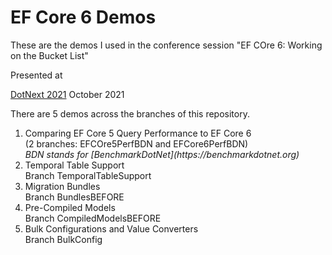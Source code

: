 # EF Core 6 Demos

These are the demos I used in the conference session "EF COre 6: Working on the Bucket List"

Presented at 

[DotNext 2021](https://dotnext-moscow.ru/en/schedule/) October 2021

There are  5 demos across the branches of this repository.

<ol>
<li>Comparing EF Core 5 Query Performance to EF Core 6</li>
(2 branches: EFCOre5PerfBDN and EFCore6PerfBDN)  </br>
<em>BDN stands for [BenchmarkDotNet](https://benchmarkdotnet.org)</em>  </br>


<li>Temporal Table Support</li>
Branch TemporalTableSupport

<li>Migration Bundles</li>
Branch BundlesBEFORE

<li>Pre-Compiled Models</li>
Branch CompiledModelsBEFORE

<li>Bulk Configurations and Value Converters</li>
Branch BulkConfig
